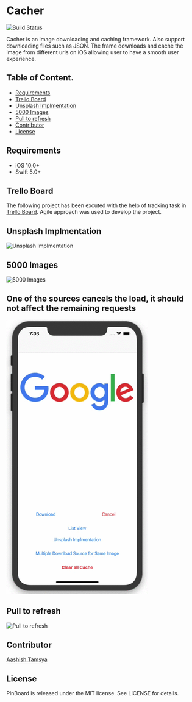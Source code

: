 # Cacher

[![Build Status](https://travis-ci.org/aashishtamsya/MindValley-Challenge.svg?branch=develop)](https://travis-ci.org/aashishtamsya/MindValley-Challenge)

Cacher is an image downloading and caching framework. Also support downloading files such as JSON. The frame downloads and cache the image from different urls on iOS allowing user to have a smooth user experience.

## Table of Content.

 - [Requirements](#requirements)
 - [Trello Board](#trello-board)
 - [Unsplash Implmentation](#unsplash-implmentation)
 - [5000 Images](#5000-images)
 - [Pull to refresh](#pull-to-refresh)
 - [Contributor](#contributor)
 - [License](#license)

 
## Requirements

 - iOS 10.0+
 - Swift 5.0+
 
## Trello Board

The following project has been excuted with the help of tracking task in [Trello Board](https://trello.com/b/MILJtosG). Agile approach was used to develop the project.


## Unsplash Implmentation

![Unsplash Implmentation](/Resources/Unsplash_Demo.gif)

## 5000 Images

![5000 Images](/Resources/5000_Images.gif)

## One of the sources cancels the load, it should not affect the remaining requests

![One of the sources cancels the load, it should not affect the remaining requests](/Resources/Cancel_Not_Affect_Remaining.gif)

## Pull to refresh

![Pull to refresh](/Resources/Pull_To_Refresh.gif)

## Contributor

[Aashish Tamsya](https://www.aashishtamsya.com)

## License

PinBoard is released under the MIT license. See LICENSE for details.
